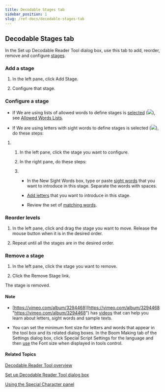```yaml
---
title: Decodable Stages tab
sidebar_position: 1
slug: /ref-docs/decodable-stages-tab
---
```


## Decodable Stages tab

In the Set up Decodable Reader Tool dialog box, use this tab to add, reorder, remove and configure [stages](../../../Concepts/Stage.md).

### Add a stage

1.  In the left pane, click Add Stage.
    
2.  Configure that stage.
    

### Configure a stage

-   If We are using lists of allowed words to define stages is [selected](Words_tab.md) (![](/ref-docs-assets/images/SelectedRadioButton.png)),  
    see [Allowed Words Lists](Allowed_Words_Files.md).
    
-   If We are using letters with sight words to define stages is selected (![](/ref-docs-assets/images/SelectedRadioButton.png)),  
    do these steps:
    

1.  1.  In the left pane, click the stage you want to configure.
        
    2.  In the right pane, do these steps:
        
    
    1.  -   In the New Sight Words box, type or paste [sight words](../../../Concepts/Sight_words.md) that you want to introduce in this stage. Separate the words with spaces.
            
        -   [Add letters](Add_letters_to_a_stage.md) that you want to introduce in this stage.
            
        -   Review the set of [matching words](../../../Concepts/Matching_words.md).
            

### Reorder levels

1.  In the left pane, click and drag the stage you want to move. Release the mouse button when it is in the desired order.
    
2.  Repeat until all the stages are in the desired order.
    

### Remove a stage

1.  In the left pane, click the stage you want to remove.
    
2.  Click the Remove Stage link.
    

The stage is removed.

#### Note

-   [https://vimeo.com/album/3294468](https://vimeo.com/album/3294468 "https://vimeo.com/album/3294468") has [videos](../../../FAQ/Instructional_Videos.md) that can help you learn about letters, sight words and sample texts.
    
-   You can set the minimum font size for letters and words that appear in the tool box and its related dialog boxes. In the Boom Making tab of the Settings dialog box, click Special Script Settings for the language and then [use](../../Basic_tasks/Select_front_matter_or_back_matter_from_a_pack.md) the Font size when displayed in tools control.
    

#### Related Topics

[Decodable Reader Tool overview](Decodable_Reader_Tool_overview.md)

[Set up Decodable Reader Tool dialog box](Set_up_Decodable_Reader_Tool_dialog_box.md)

[Using the Special Character panel](../Using_the_Special_Characters_panel.md)